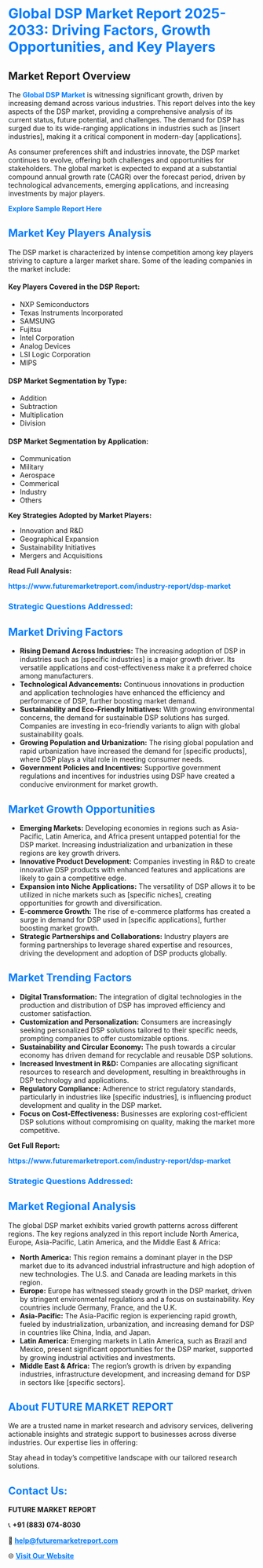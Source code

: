 <h1 style="color: #007BFF;">Global DSP Market Report 2025-2033: Driving Factors, Growth Opportunities, and Key Players</h1>

<section id="overview">
<h2>Market Report Overview</h2>
<p>The <a href="https://www.futuremarketreport.com/industry-report/dsp-market" style="color: #007BFF; text-decoration: none;"><strong>Global DSP Market</strong></a> is witnessing significant growth, driven by increasing demand across various industries. This report delves into the key aspects of the DSP market, providing a comprehensive analysis of its current status, future potential, and challenges. The demand for DSP has surged due to its wide-ranging applications in industries such as [insert industries], making it a critical component in modern-day [applications].</p>
<p>As consumer preferences shift and industries innovate, the DSP market continues to evolve, offering both challenges and opportunities for stakeholders. The global market is expected to expand at a substantial compound annual growth rate (CAGR) over the forecast period, driven by technological advancements, emerging applications, and increasing investments by major players.</p>
</section>

<section id="overview">
<p><a href="https://www.futuremarketreport.com/request-sample/reportId=56851" style="color: #007BFF; text-decoration: none;"><strong>Explore Sample Report Here</strong></a></p>
</section>

<section id="key-players">
<h2 style="color: #007BFF;">Market Key Players Analysis</h2>
<p>The DSP market is characterized by intense competition among key players striving to capture a larger market share. Some of the leading companies in the market include:</p>
<h4>Key Players Covered in the DSP Report:</h4>
<ul><li>NXP Semiconductors</li><li>Texas Instruments Incorporated</li><li>SAMSUNG</li><li>Fujitsu</li><li>Intel Corporation</li><li>Analog Devices</li><li>LSI Logic Corporation</li><li>MIPS</li></ul>
<h4>DSP Market Segmentation by Type:</h4>
<ul><li>Addition</li><li>Subtraction</li><li>Multiplication</li><li>Division</li></ul>

<h4>DSP Market Segmentation by Application:</h4>
<ul><li>Communication</li><li>Military</li><li>Aerospace</li><li>Commerical</li><li>Industry</li><li>Others</li></ul>
<p><strong>Key Strategies Adopted by Market Players:</strong></p>
<ul>
<li>Innovation and R&D</li>
<li>Geographical Expansion</li>
<li>Sustainability Initiatives</li>
<li>Mergers and Acquisitions</li>
</ul>
</section>

<section>
<p><strong>Read Full Analysis: </strong></p><a href="https://www.futuremarketreport.com/industry-report/dsp-market" style="color: #007BFF; text-decoration: none;"><strong>https://www.futuremarketreport.com/industry-report/dsp-market</strong></a>
<h3 style="color: #007BFF;">Strategic Questions Addressed:</h3>
</section>

<section id="driving-factors">
<h2 style="color: #007BFF;">Market Driving Factors</h2>
<ul>
<li><strong>Rising Demand Across Industries:</strong> The increasing adoption of DSP in industries such as [specific industries] is a major growth driver. Its versatile applications and cost-effectiveness make it a preferred choice among manufacturers.</li>
<li><strong>Technological Advancements:</strong> Continuous innovations in production and application technologies have enhanced the efficiency and performance of DSP, further boosting market demand.</li>
<li><strong>Sustainability and Eco-Friendly Initiatives:</strong> With growing environmental concerns, the demand for sustainable DSP solutions has surged. Companies are investing in eco-friendly variants to align with global sustainability goals.</li>
<li><strong>Growing Population and Urbanization:</strong> The rising global population and rapid urbanization have increased the demand for [specific products], where DSP plays a vital role in meeting consumer needs.</li>
<li><strong>Government Policies and Incentives:</strong> Supportive government regulations and incentives for industries using DSP have created a conducive environment for market growth.</li>
</ul>
</section>

<section id="growth-opportunities">
<h2 style="color: #007BFF;">Market Growth Opportunities</h2>
<ul>
<li><strong>Emerging Markets:</strong> Developing economies in regions such as Asia-Pacific, Latin America, and Africa present untapped potential for the DSP market. Increasing industrialization and urbanization in these regions are key growth drivers.</li>
<li><strong>Innovative Product Development:</strong> Companies investing in R&D to create innovative DSP products with enhanced features and applications are likely to gain a competitive edge.</li>
<li><strong>Expansion into Niche Applications:</strong> The versatility of DSP allows it to be utilized in niche markets such as [specific niches], creating opportunities for growth and diversification.</li>
<li><strong>E-commerce Growth:</strong> The rise of e-commerce platforms has created a surge in demand for DSP used in [specific applications], further boosting market growth.</li>
<li><strong>Strategic Partnerships and Collaborations:</strong> Industry players are forming partnerships to leverage shared expertise and resources, driving the development and adoption of DSP products globally.</li>
</ul>
</section>

<section id="trending-factors">
<h2 style="color: #007BFF;">Market Trending Factors</h2>
<ul>
<li><strong>Digital Transformation:</strong> The integration of digital technologies in the production and distribution of DSP has improved efficiency and customer satisfaction.</li>
<li><strong>Customization and Personalization:</strong> Consumers are increasingly seeking personalized DSP solutions tailored to their specific needs, prompting companies to offer customizable options.</li>
<li><strong>Sustainability and Circular Economy:</strong> The push towards a circular economy has driven demand for recyclable and reusable DSP solutions.</li>
<li><strong>Increased Investment in R&D:</strong> Companies are allocating significant resources to research and development, resulting in breakthroughs in DSP technology and applications.</li>
<li><strong>Regulatory Compliance:</strong> Adherence to strict regulatory standards, particularly in industries like [specific industries], is influencing product development and quality in the DSP market.</li>
<li><strong>Focus on Cost-Effectiveness:</strong> Businesses are exploring cost-efficient DSP solutions without compromising on quality, making the market more competitive.</li>
</ul>
</section>

<section>
<p><strong>Get Full Report: </strong></p><a href="https://www.futuremarketreport.com/industry-report/dsp-market" style="color: #007BFF; text-decoration: none;"><strong>https://www.futuremarketreport.com/industry-report/dsp-market</strong></a>
<h3 style="color: #007BFF;">Strategic Questions Addressed:</h3>
</section>


<section id="regional-analysis">
<h2 style="color: #007BFF;">Market Regional Analysis</h2>
<p>The global DSP market exhibits varied growth patterns across different regions. The key regions analyzed in this report include North America, Europe, Asia-Pacific, Latin America, and the Middle East & Africa:</p>
<ul>
<li><strong>North America:</strong> This region remains a dominant player in the DSP market due to its advanced industrial infrastructure and high adoption of new technologies. The U.S. and Canada are leading markets in this region.</li>
<li><strong>Europe:</strong> Europe has witnessed steady growth in the DSP market, driven by stringent environmental regulations and a focus on sustainability. Key countries include Germany, France, and the U.K.</li>
<li><strong>Asia-Pacific:</strong> The Asia-Pacific region is experiencing rapid growth, fueled by industrialization, urbanization, and increasing demand for DSP in countries like China, India, and Japan.</li>
<li><strong>Latin America:</strong> Emerging markets in Latin America, such as Brazil and Mexico, present significant opportunities for the DSP market, supported by growing industrial activities and investments.</li>
<li><strong>Middle East & Africa:</strong> The region’s growth is driven by expanding industries, infrastructure development, and increasing demand for DSP in sectors like [specific sectors].</li>
</ul>
</section>

<footer>
<h2 style="color: #007BFF;">About FUTURE MARKET REPORT</h2>
<p>We are a trusted name in market research and advisory services, delivering actionable insights and strategic support to businesses across diverse industries. Our expertise lies in offering:</p>

<p>Stay ahead in today’s competitive landscape with our tailored research solutions.</p>

<h2 style="color: #007BFF;">Contact Us:</h2>
<p><strong>FUTURE MARKET REPORT</strong></p>
<p>📞 <strong>+91 (883) 074-8030</strong></p>
<p>📧 <strong><a href="mailto:help@futuremarketreport.com" style="color: #007BFF;">help@futuremarketreport.com</a></strong></p>
<p>🌐 <strong><a href="https://www.futuremarketreport.com/" style="color: #007BFF;">Visit Our Website</a></strong></p>
</footer>